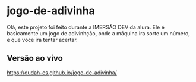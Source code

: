 # jogo-de-adivinha
Olá, este projeto foi feito durante a IMERSÃO DEV da alura. Ele é basicamente um jogo de adivinhção, onde a máquina ira sorte um número, e que voce ira tentar acertar.
## Versão ao vivo
https://dudah-cs.github.io/jogo-de-adivinha/
